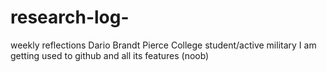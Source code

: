 # research-log-
weekly reflections 
Dario Brandt Pierce College student/active military
I am getting used to github and all its features (noob)
